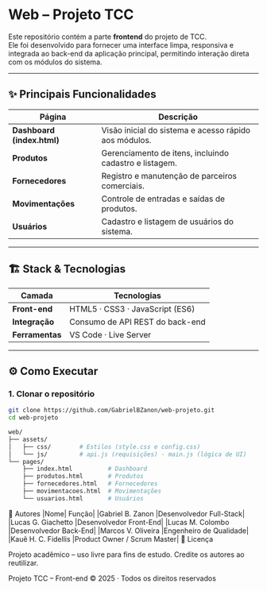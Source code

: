 # **Web – Projeto TCC**

Este repositório contém a parte **frontend** do projeto de TCC.  
Ele foi desenvolvido para fornecer uma interface limpa, responsiva e integrada ao back-end da aplicação principal, permitindo interação direta com os módulos do sistema.

---

## ✨ Principais Funcionalidades

| Página | Descrição |
| ------ | --------- |
| **Dashboard (index.html)** | Visão inicial do sistema e acesso rápido aos módulos. |
| **Produtos** | Gerenciamento de itens, incluindo cadastro e listagem. |
| **Fornecedores** | Registro e manutenção de parceiros comerciais. |
| **Movimentações** | Controle de entradas e saídas de produtos. |
| **Usuários** | Cadastro e listagem de usuários do sistema. |

---

## 🏗️ Stack & Tecnologias

| Camada | Tecnologias |
| ------ | ----------- |
| **Front-end** | HTML5 · CSS3 · JavaScript (ES6) |
| **Integração** | Consumo de API REST do back-end |
| **Ferramentas** | VS Code · Live Server |

---

## ⚙️ Como Executar

### 1. Clonar o repositório
```bash
git clone https://github.com/GabrielBZanon/web-projeto.git
cd web-projeto

web/
├── assets/
│   ├── css/        # Estilos (style.css e config.css)
│   └── js/         # api.js (requisições) · main.js (lógica de UI)
└── pages/
    ├── index.html          # Dashboard
    ├── produtos.html       # Produtos
    ├── fornecedores.html   # Fornecedores
    ├── movimentacoes.html  # Movimentações
    └── usuarios.html       # Usuários

````

👥 Autores
|Nome|	Função|
|Gabriel B. Zanon	|Desenvolvedor Full-Stack|
|Lucas G. Giachetto	|Desenvolvedor Front-End|
|Lucas M. Colombo	|Desenvolvedor Back-End|
|Marcos V. Oliveira	|Engenheiro de Qualidade|
|Kauê H. C. Fidellis	|Product Owner / Scrum Master|
📄 Licença

Projeto acadêmico – uso livre para fins de estudo.
Credite os autores ao reutilizar.


Projeto TCC – Front-end © 2025 · Todos os direitos reservados
